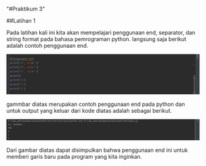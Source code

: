"#Praktikum 3" 

##Latihan 1

Pada latihan kali ini kita akan mempelajari penggunaan end, separator, dan string format pada bahasa pemrograman python. 
langsung saja berikut adalah contoh penggunaan end.

![Gambar 1](/praktikum3/for1.png)

gammbar diatas merupakan contoh penggunaan end pada python dan untuk output yang keluar dari kode diatas adalah sebagai berikut.

![Gambar 1](/praktikum3/for1.1.png)

Dari gambar diatas dapat disimpulkan bahwa penggunaan end ini untuk memberi garis baru pada program yang kita inginkan.


